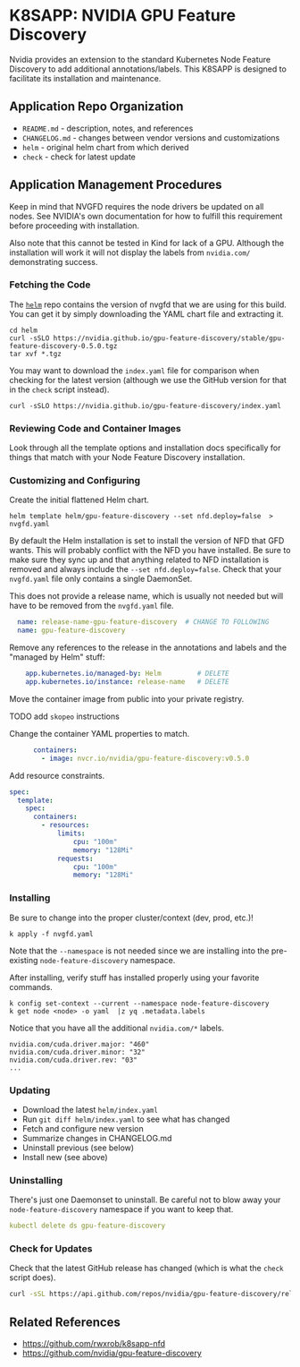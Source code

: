 # K8SAPP: NVIDIA GPU Feature Discovery

Nvidia provides an extension to the standard Kubernetes Node Feature
Discovery to add additional annotations/labels. This K8SAPP is designed
to facilitate its installation and maintenance.

## Application Repo Organization

* `README.md` - description, notes, and references
* `CHANGELOG.md` - changes between vendor versions and customizations
* `helm` - original helm chart from which derived
* `check` - check for latest update

## Application Management Procedures

Keep in mind that NVGFD requires the node drivers be updated on all
nodes. See NVIDIA's own documentation for how to fulfill this
requirement before proceeding with installation.

Also note that this cannot be tested in Kind for lack of a GPU. Although
the installation will work it will not display the labels from
`nvidia.com/` demonstrating success.

### Fetching the Code

The [`helm`](helm) repo contains the version of nvgfd that we are
using for this build. You can get it by simply downloading the YAML
chart file and extracting it.

```
cd helm
curl -sSLO https://nvidia.github.io/gpu-feature-discovery/stable/gpu-feature-discovery-0.5.0.tgz
tar xvf *.tgz
```

You may want to download the `index.yaml` file for comparison when
checking for the latest version (although we use the GitHub version for
that in the `check` script instead).

```
curl -sSLO https://nvidia.github.io/gpu-feature-discovery/index.yaml
```

### Reviewing Code and Container Images

Look through all the template options and installation docs specifically
for things that match with your Node Feature Discovery installation.

### Customizing and Configuring

Create the initial flattened Helm chart.

```
helm template helm/gpu-feature-discovery --set nfd.deploy=false  > nvgfd.yaml
```

By default the Helm installation is set to install the version of NFD
that GFD wants. This will probably conflict with the NFD you have
installed. Be sure to make sure they sync up and that anything related
to NFD installation is removed and always include the `--set
nfd.deploy=false`. Check that your `nvgfd.yaml` file only contains a
single DaemonSet.

This does not provide a release name, which is usually not needed but
will have to be removed from the `nvgfd.yaml` file.

```yaml
  name: release-name-gpu-feature-discovery  # CHANGE TO FOLLOWING
  name: gpu-feature-discovery
```

Remove any references to the release in the annotations and labels and
the "managed by Helm" stuff:

```yaml
    app.kubernetes.io/managed-by: Helm         # DELETE
    app.kubernetes.io/instance: release-name   # DELETE
```

Move the container image from public into your private registry.

TODO add `skopeo` instructions

Change the container YAML properties to match.

```yaml
      containers:
        - image: nvcr.io/nvidia/gpu-feature-discovery:v0.5.0
```

Add resource constraints.

```yaml
spec:
  template:
    spec:
      containers:
        - resources:
            limits:
                cpu: "100m"
                memory: "128Mi"
            requests:
                cpu: "100m"
                memory: "128Mi"
```

### Installing

Be sure to change into the proper cluster/context (dev, prod, etc.)!

```
k apply -f nvgfd.yaml
```

Note that the `--namespace` is not needed since we are installing into
the pre-existing `node-feature-discovery` namespace. 

After installing, verify stuff has installed properly using your
favorite commands.

```
k config set-context --current --namespace node-feature-discovery
k get node <node> -o yaml  |z yq .metadata.labels
```

Notice that you have all the additional `nvidia.com/*` labels.

```
nvidia.com/cuda.driver.major: "460"
nvidia.com/cuda.driver.minor: "32"
nvidia.com/cuda.driver.rev: "03"
...
```

### Updating

* Download the latest `helm/index.yaml`
* Run `git diff helm/index.yaml` to see what has changed
* Fetch and configure new version
* Summarize changes in CHANGELOG.md
* Uninstall previous (see below)
* Install new (see above)

### Uninstalling

There's just one Daemonset to uninstall. Be careful not to blow away
your `node-feature-discovery` namespace if you want to keep that.

```yaml
kubectl delete ds gpu-feature-discovery
```

### Check for Updates

Check that the latest GitHub release has changed (which is what the
`check` script does).

```bash
curl -sSL https://api.github.com/repos/nvidia/gpu-feature-discovery/releases/latest | jq -r .name
```

## Related References

* https://github.com/rwxrob/k8sapp-nfd
* https://github.com/nvidia/gpu-feature-discovery
